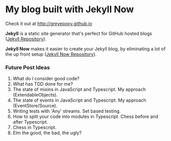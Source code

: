 # My blog built with Jekyll Now

Check it out at <http://greyepoxy.github.io>

**Jekyll** is a static site generator that's perfect for GitHub hosted blogs ([Jekyll Repository](https://github.com/jekyll/jekyll)).

**Jekyll Now** makes it easier to create your Jekyll blog, by eliminating a lot of the up front setup ([Jekyll Now Repository](https://github.com/barryclark/jekyll-now)).

### Future Post Ideas
1. What do I consider good code?
1. What has TDD done for me?
1. The state of mixins in JavaScript and Typescript. My approach (ExtendableObjects).
1. The state of events in JavaScript and Typescript. My approach (EventStore/Source).
1. Writing tests with 'Any' streams. Set based testing.
1. How to split your code into modules in Typescript. Chess before and after Typescript.
1. Chess in Typescript.
1. Elm the good, the bad, the ugly?
